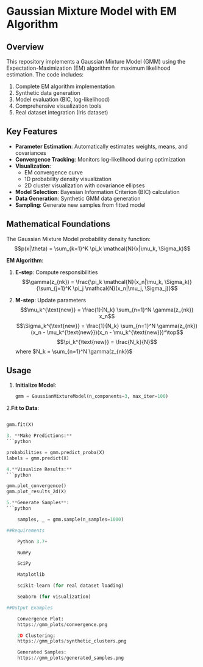 # Gaussian Mixture Model with EM Algorithm

## Overview
This repository implements a Gaussian Mixture Model (GMM) using the Expectation-Maximization (EM) algorithm for maximum likelihood estimation. The code includes:
1. Complete EM algorithm implementation
2. Synthetic data generation
3. Model evaluation (BIC, log-likelihood)
4. Comprehensive visualization tools
5. Real dataset integration (Iris dataset)

## Key Features
- **Parameter Estimation**: Automatically estimates weights, means, and covariances
- **Convergence Tracking**: Monitors log-likelihood during optimization
- **Visualization**:
  - EM convergence curve
  - 1D probability density visualization
  - 2D cluster visualization with covariance ellipses
- **Model Selection**: Bayesian Information Criterion (BIC) calculation
- **Data Generation**: Synthetic GMM data generation
- **Sampling**: Generate new samples from fitted model

## Mathematical Foundations
The Gaussian Mixture Model probability density function:
$$p(x|\theta) = \sum_{k=1}^K \pi_k \mathcal{N}(x|\mu_k, \Sigma_k)$$

**EM Algorithm**:
1. **E-step**: Compute responsibilities
   $$\gamma(z_{nk}) = \frac{\pi_k \mathcal{N}(x_n|\mu_k, \Sigma_k)}{\sum_{j=1}^K \pi_j \mathcal{N}(x_n|\mu_j, \Sigma_j)}$$
   
2. **M-step**: Update parameters
   $$\mu_k^{\text{new}} = \frac{1}{N_k} \sum_{n=1}^N \gamma(z_{nk}) x_n$$
   $$\Sigma_k^{\text{new}} = \frac{1}{N_k} \sum_{n=1}^N \gamma(z_{nk}) (x_n - \mu_k^{\text{new}})(x_n - \mu_k^{\text{new}})^\top$$
   $$\pi_k^{\text{new}} = \frac{N_k}{N}$$
   where $N_k = \sum_{n=1}^N \gamma(z_{nk})$

## Usage
1. **Initialize Model**:
   ```python
   gmm = GaussianMixtureModel(n_components=3, max_iter=100)

2.**Fit to Data**:
```python

gmm.fit(X)

3. **Make Predictions:**
```python

probabilities = gmm.predict_proba(X)
labels = gmm.predict(X)

4.**Visualize Results:**
```python

gmm.plot_convergence()
gmm.plot_results_2d(X)

5.**Generate Samples**:
```python

    samples, _ = gmm.sample(n_samples=1000)

##Requirements

    Python 3.7+

    NumPy

    SciPy

    Matplotlib

    scikit-learn (for real dataset loading)

    Seaborn (for visualization)

##Output Examples

    Convergence Plot:
    https://gmm_plots/convergence.png

    2D Clustering:
    https://gmm_plots/synthetic_clusters.png

    Generated Samples:
    https://gmm_plots/generated_samples.png


